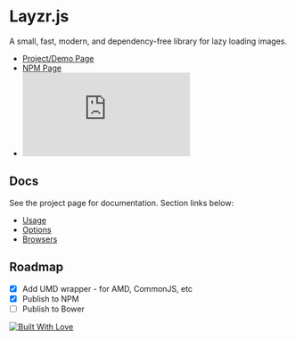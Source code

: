 # Layzr.js

A small, fast, modern, and dependency-free library for lazy loading images.

* [Project/Demo Page](http://callmecavs.github.io/layzr.js/)
* [NPM Page](https://www.npmjs.com/package/layzr.js)
* [![](http://spmjs.io/badge/layzr.js)](http://spmjs.io/package/layzr.js)

## Docs

See the project page for documentation. Section links below:

* [Usage](http://callmecavs.github.io/layzr.js/#usage)
* [Options](http://callmecavs.github.io/layzr.js/#options)
* [Browsers](http://callmecavs.github.io/layzr.js/#browsers)

## Roadmap

- [x] Add UMD wrapper - for AMD, CommonJS, etc
- [x] Publish to NPM
- [ ] Publish to Bower

[![Built With Love](http://forthebadge.com/images/badges/built-with-love.svg)](http://forthebadge.com)

